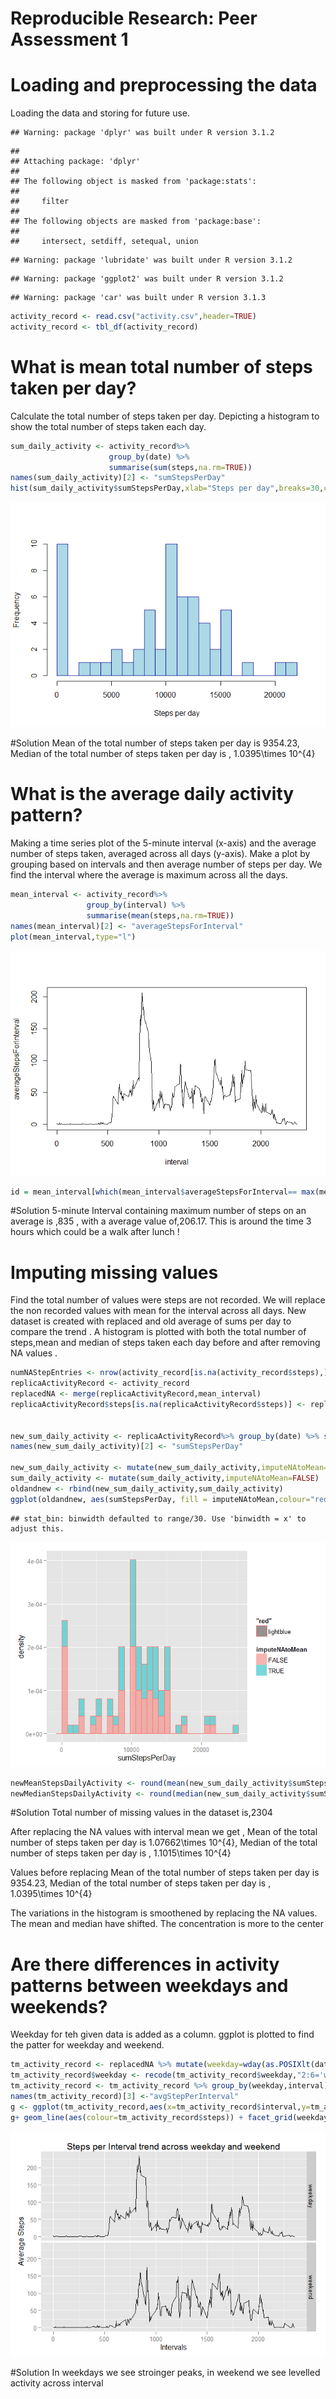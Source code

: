 # Reproducible Research: Peer Assessment 1


# Loading and preprocessing the data
Loading the data and storing for future use.


```
## Warning: package 'dplyr' was built under R version 3.1.2
```

```
## 
## Attaching package: 'dplyr'
## 
## The following object is masked from 'package:stats':
## 
##     filter
## 
## The following objects are masked from 'package:base':
## 
##     intersect, setdiff, setequal, union
```

```
## Warning: package 'lubridate' was built under R version 3.1.2
```

```
## Warning: package 'ggplot2' was built under R version 3.1.2
```

```
## Warning: package 'car' was built under R version 3.1.3
```

```r
activity_record <- read.csv("activity.csv",header=TRUE)
activity_record <- tbl_df(activity_record) 
```

# What is mean total number of steps taken per day?

Calculate the total number of steps taken per day. Depicting a histogram to show the total number of steps taken each day. 


```r
sum_daily_activity <- activity_record%>%
                      group_by(date) %>%
                      summarise(sum(steps,na.rm=TRUE))
names(sum_daily_activity)[2] <- "sumStepsPerDay"
hist(sum_daily_activity$sumStepsPerDay,xlab="Steps per day",breaks=30,col="lightblue",border="darkblue",main="")
```

![](PA1_template_files/figure-html/unnamed-chunk-3-1.png) 

#Solution 
Mean of the total number of steps taken per day is 9354.23, Median of the total number of steps taken per day is , 1.0395\times 10^{4}

# What is the average daily activity pattern?

Making a time series plot of the 5-minute interval (x-axis) and the average number of steps taken, averaged across all days (y-axis). 
Make a plot by grouping based on intervals and then average number of steps per day. 
We find the interval where the average is maximum across all the days. 



```r
mean_interval <- activity_record%>%
                 group_by(interval) %>%
                 summarise(mean(steps,na.rm=TRUE))
names(mean_interval)[2] <- "averageStepsForInterval"
plot(mean_interval,type="l")
```

![](PA1_template_files/figure-html/unnamed-chunk-4-1.png) 

```r
id = mean_interval[which(mean_interval$averageStepsForInterval== max(mean_interval$averageStepsForInterval)),]
```
#Solution 
5-minute Interval containing maximum number of steps on an average is ,835 , with a average value of,206.17. This is around the time 3 hours which could be a walk after lunch ! 


# Imputing missing values

Find the total number of values were steps are not recorded. We will replace the non recorded values with mean for the interval across all days. 
New dataset is created with replaced and old average of sums per day to compare the trend . 
A histogram is plotted with both the total number of steps,mean and median of steps taken each day before and after removing NA values . 



```r
numNAStepEntries <- nrow(activity_record[is.na(activity_record$steps),])
replicaActivityRecord <- activity_record
replacedNA <- merge(replicaActivityRecord,mean_interval)
replicaActivityRecord$steps[is.na(replicaActivityRecord$steps)] <- replacedNA$averageStepsForInterval[is.na(replacedNA$steps)]


new_sum_daily_activity <- replicaActivityRecord%>% group_by(date) %>% summarise(sum(steps,na.rm=TRUE))
names(new_sum_daily_activity)[2] <- "sumStepsPerDay"

new_sum_daily_activity <- mutate(new_sum_daily_activity,imputeNAtoMean=TRUE)
sum_daily_activity <- mutate(sum_daily_activity,imputeNAtoMean=FALSE)
oldandnew <- rbind(new_sum_daily_activity,sum_daily_activity)
ggplot(oldandnew, aes(sumStepsPerDay, fill = imputeNAtoMean,colour="red",alpha=.8)) + geom_histogram(alpha = 0.5, aes(y = ..density..,colour="lightblue"))
```

```
## stat_bin: binwidth defaulted to range/30. Use 'binwidth = x' to adjust this.
```

![](PA1_template_files/figure-html/unnamed-chunk-5-1.png) 

```r
newMeanStepsDailyActivity <- round(mean(new_sum_daily_activity$sumStepsPerDay,na.rm=TRUE),1)
newMedianStepsDailyActivity <- round(median(new_sum_daily_activity$sumStepsPerDay),1)
```
#Solution
Total number of missing values in the dataset is,2304

After replacing the NA values with interval mean we get , Mean of the total number of steps taken per day is 1.07662\times 10^{4}, Median of the total number of steps taken per day is , 1.1015\times 10^{4}

Values before replacing Mean of the total number of steps taken per day is 9354.23, Median of the total number of steps taken per day is , 1.0395\times 10^{4}

The variations in the histogram is smoothened by replacing the NA values. The mean and median have shifted. The concentration is more to the center

# Are there differences in activity patterns between weekdays and weekends?

Weekday for teh given data is added as a column.
ggplot is plotted to find the patter for weekday and weekend. 

```r
tm_activity_record <- replacedNA %>% mutate(weekday=wday(as.POSIXlt(date),label=FALSE,abbr = TRUE))%>% arrange(date)
tm_activity_record$weekday <- recode(tm_activity_record$weekday,"2:6='weekday';c(1,7)='weekend'")
tm_activity_record <- tm_activity_record %>% group_by(weekday,interval) %>% summarise(mean(steps,na.rm=TRUE))
names(tm_activity_record)[3] <-"avgStepPerInterval"
g <- ggplot(tm_activity_record,aes(x=tm_activity_record$interval,y=tm_activity_record$avgStepPerInterval))
g+ geom_line(aes(colour=tm_activity_record$steps)) + facet_grid(weekday~.) + labs(x=expression("Intervals"), y= expression("Average Steps")) + theme_grey() + labs(title ="Steps per Interval trend across weekday and weekend")
```

![](PA1_template_files/figure-html/unnamed-chunk-6-1.png) 

#Solution
In weekdays we see stroinger peaks, in weekend we see levelled activity across interval
